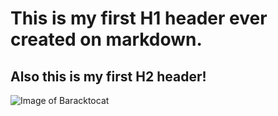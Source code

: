 # This is my first H1 header ever created on markdown.
## Also this is my first H2 header!

![Image of Baracktocat](https://octodex.github.com/images/baracktocat.jpg)
